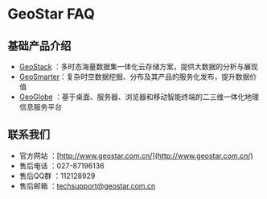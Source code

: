 # GeoStar FAQ   

## 基础产品介绍
- [GeoStack](http://www.geostar.com.cn/html/c/30/index.html) ：多时态海量数据集一体化云存储方案，提供大数据的分析与展现
- [GeoSmarter](http://www.geostar.com.cn/html/c/31/index.html)：复杂时空数据挖掘、分布及其产品的服务化发布，提升数据价值
- [GeoGlobe](http://www.geostar.com.cn/html/c/32/index.html) ：基于桌面、服务器、浏览器和移动智能终端的二三维一体化地理信息服务平台

## 联系我们
- 官方网站 ：[http://www.geostar.com.cn/](http://www.geostar.com.cn/) 
- 售后电话 ：027-87196136
- 售后QQ群 ：112128929
- 售后邮箱 ：techsupport@geostar.com.cn